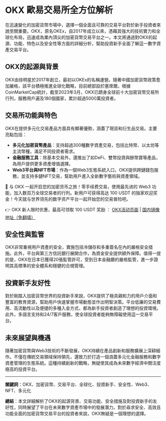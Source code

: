 # OKX 歐易交易所全方位解析

在迅速變化的加密貨幣市場中，選擇一個全面且可靠的交易平台對於新手投資者來說至關重要。OKX，原名OKEx，自2017年成立以來，憑藉其強大的技術實力和全球化布局，迅速成為業內頂尖的加密貨幣交易平台之一。本文將通過對OKX的起源、功能、特色以及安全性等方面的詳細分析，幫助投資新手全面了解這一數字資產交易平台。

## OKX的起源與背景

OKX由徐明星於2017年創立，最初以OKEx的名稱運營。隨著中國加密貨幣政策愈加嚴格，該平台積極推進全球化戰略，目前總部設於塞席爾。根據CoinMarketCap統計，截至2023年3月，OKX已躋身全球前十大加密貨幣交易所行列，服務用戶遍及180個國家，累計超過5000萬投資者。

## 交易所功能與特色

OKX在提供多元化交易產品方面具有顯著優勢，涵蓋了現貨和衍生品交易。主要亮點包括：

- **多元化加密貨幣產品**：支持超過300種數字資產交易，包括比特幣、以太坊等主流幣種，滿足不同投資者需求。
- **金融服務工具**：除基本交易外，還推出了如DeFi、雙幣投資與餘幣寶等產品，為用戶提供更多資產增值選擇。
- **Web3平台與NFT市場**：作為一個Web3生態系統入口，OKX提供跨鏈錢包服務，並支持多鏈NFT交易，幫助用戶進入全新數字藝術與資產領域。

🚀 与 OKX 一起开启您的加密货币之旅！零手续费交易，使用最先进的 Web3 功能，加入数百万全球交易者的行列。新用户可获得高达 100 USDT 的独家欢迎奖金！今天就与世界领先的数字资产平台一起开始您的交易冒险吧。

👉 OKX 新人限时优惠，最高可领取 100 USDT 奖励 ： [OKX活动页面](https://bit.ly/OKXe) | [国内镜像地址（免翻墙）](https://bit.ly/okX)

## 安全性與監管

OKX非常重視用戶資產的安全，實施包括冷儲存和多重簽名在內的嚴格安全措施。此外，平台與第三方信託銀行展開合作，為資金安全提供額外保障。值得一提的是，OKX在日本已獲得20張監管許可，受到日本金融廳的嚴格監管，進一步證明其高標準的安全體系和穩健的合規管理。

## 投資新手友好性

對於剛踏入加密貨幣世界的投資新手來說，OKX提供了極具親和力的用戶介面和豐富的教育資源，幫助用戶快速掌握市場動態並作出明智決策。平台低廉的交易費用、高流動性以及便捷的多種入金方式，都為新手投資者創造了理想的投資環境。此外，多語言支持和24/7客戶服務，使全球投資者能夠無障礙使用這一交易平台。

## 未來展望與機遇

隨著加密貨幣與Web3技術的不斷發展，OKX持續在產品創新和服務擴展上深耕細作。不僅在傳統交易領域保持領先，還致力於打造一個涵蓋多元化金融服務和數字資產管理的生態系統。這種持續創新的戰略，無疑使其成為未來數字經濟中關注度極高的投資平台。

---

**關鍵詞**：OKX、加密貨幣、交易平台、全球化、投資新手、安全性、Web3、NFT、多元化

**總結**：本文詳細解析了OKX的起源背景、交易功能、安全措施及對投資新手的友好性，同時展望了平台在未來數字資產市場中的發展潛力。對於尋求安全、高效且功能全面的加密貨幣交易平台的投資者來說，OKX無疑是一個理想的選擇。